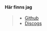 #### Här finns jag

> + [Github](https://github.com/hadgutt "Min Github")
> + [Discogs](https://www.discogs.com/user/giztorp "Min discogsprofil")
